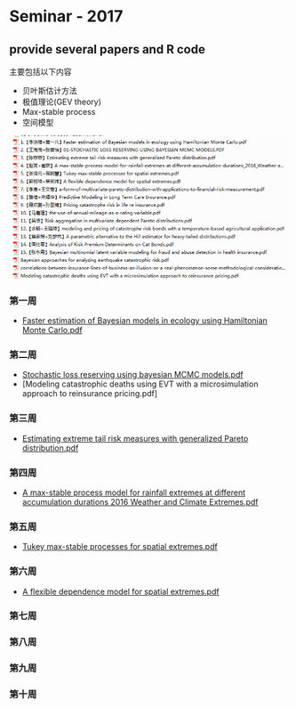 # Seminar - 2017
## provide several papers and R code
主要包括以下内容

* 贝叶斯估计方法
* 极值理论(GEV theory)
* Max-stable process
* 空间模型

![](https://github.com/lzx89757/Actuarial-Literatures/blob/master/%E8%AE%BA%E6%96%87%E6%8E%92%E5%BA%8F.png)

### 第一周
* [Faster estimation of Bayesian models in ecology using Hamiltonian Monte Carlo.pdf](https://github.com/lzx89757/Actuarial-Literatures/blob/master/papers/Faster%20estimation%20of%20Bayesian%20models%20in%20ecology%20using%20Hamiltonian%20Monte%20Carlo.pdf)

### 第二周
* [Stochastic loss reserving using bayesian MCMC models.pdf](https://github.com/lzx89757/Actuarial-Literatures/blob/master/papers/Stochastic%20loss%20reserving%20using%20bayesian%20MCMC%20models.pdf)
* [Modeling catastrophic deaths using EVT with a microsimulation approach to reinsurance pricing.pdf]

### 第三周
* [Estimating extreme tail risk measures with generalized Pareto distribution.pdf](https://github.com/lzx89757/Actuarial-Literatures/blob/master/papers/Estimating%20extreme%20tail%20risk%20measures%20with%20generalized%20Pareto%20distribution.pdf)


### 第四周
* [A max-stable process model for rainfall extremes at different accumulation durations 2016 Weather and Climate Extremes.pdf](https://github.com/lzx89757/Actuarial-Literatures/blob/master/papers/A%20max-stable%20process%20model%20for%20rainfall%20extremes%20at%20different%20accumulation%20durations%202016%20Weather%20and%20Climate%20Extremes.pdf)

### 第五周
* [Tukey max-stable processes for spatial extremes.pdf](https://github.com/lzx89757/Actuarial-Literatures/blob/master/papers/Tukey%20max-stable%20processes%20for%20spatial%20extremes.pdf)

### 第六周
* [A flexible dependence model for spatial extremes.pdf](https://github.com/lzx89757/Actuarial-Literatures/blob/master/papers/A%20flexible%20dependence%20model%20for%20spatial%20extremes.pdf)


### 第七周


### 第八周


### 第九周


### 第十周

